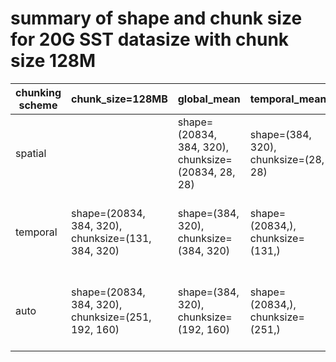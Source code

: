 
# summary of shape and chunk size for 20G SST datasize with chunk size 128M

| chunking scheme | chunk_size=128MB | global_mean | temporal_mean | climatology | anomaly |
|---|---|---|---|---|---|
|spatial| |shape=(20834, 384, 320), chunksize=(20834, 28, 28) | shape=(384, 320), chunksize=(28, 28) | shape=(20834,), chunksize=(20834,)| shape=(4, 384, 320), chunksize=(1, 28, 28) | shape=(20834, 384, 320), chunksize=(60, 28, 28)>
|temporal | shape=(20834, 384, 320), chunksize=(131, 384, 320)| shape=(384, 320), chunksize=(384, 320)| shape=(20834,), chunksize=(131,)| shape=(4, 384, 320), chunksize=(1, 384, 320)| shape=(20834, 384, 320), chunksize=(60, 384, 320)|
|auto | shape=(20834, 384, 320), chunksize=(251, 192, 160)| shape=(384, 320), chunksize=(192, 160)| shape=(20834,), chunksize=(251,)| shape=(4, 384, 320), chunksize=(1, 192, 160)| shape=(20834, 384, 320), chunksize=(60, 192, 160)|


